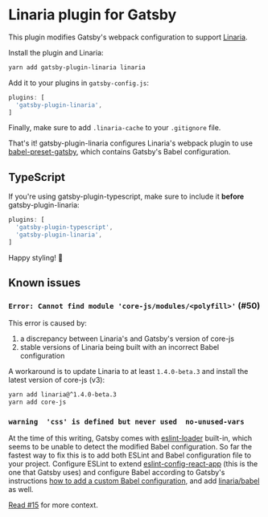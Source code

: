 # Linaria plugin for Gatsby

This plugin modifies Gatsby's webpack configuration to support [Linaria][].

Install the plugin and Linaria:

```sh
yarn add gatsby-plugin-linaria linaria
```

Add it to your plugins in `gatsby-config.js`:

```js
plugins: [
  'gatsby-plugin-linaria',
]
```

Finally, make sure to add `.linaria-cache` to your `.gitignore` file.

That's it! gatsby-plugin-linaria configures Linaria's webpack plugin to use
[babel-preset-gatsby][], which contains Gatsby's Babel configuration.

## TypeScript

If you're using gatsby-plugin-typescript, make sure to include it **before**
gatsby-plugin-linaria:

```js
plugins: [
  'gatsby-plugin-typescript',
  'gatsby-plugin-linaria',
]
```

Happy styling! :art:

[Linaria]: https://github.com/callstack/linaria
[babel-preset-gatsby]: https://github.com/gatsbyjs/gatsby/tree/master/packages/babel-preset-gatsby

## Known issues

### `Error: Cannot find module 'core-js/modules/<polyfill>'` (#50)

This error is caused by:

  1. a discrepancy between Linaria's and Gatsby's version of core-js
  2. stable versions of Linaria being built with an incorrect Babel configuration

A workaround is to update Linaria to at least `1.4.0-beta.3` and install the latest version of core-js (v3):

```sh
yarn add linaria@^1.4.0-beta.3
yarn add core-js
```

### `warning  'css' is defined but never used  no-unused-vars`

At the time of this writing, Gatsby comes with [eslint-loader](https://github.com/webpack-contrib/eslint-loader) built-in, which seems to be unable to detect the modified Babel configuration. So far the fastest way to fix this is to add both ESLint and Babel configuration file to your project. Configure ESLint to extend [eslint-config-react-app](https://github.com/facebook/create-react-app/tree/master/packages/eslint-config-react-app) (this is the one that Gatsby uses) and configure Babel according to Gatsby's instructions [how to add a custom Babel configuration](https://www.gatsbyjs.org/docs/babel/), and add [linaria/babel](https://github.com/callstack/linaria/blob/master/docs/CONFIGURATION.md#linariababel-preset) as well.

[Read #15](https://github.com/silvenon/gatsby-plugin-linaria/issues/15) for more context.
